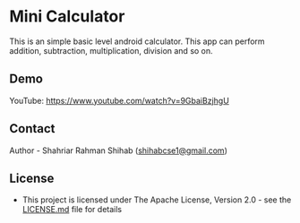 # Mini Calculator
This is an simple basic level android calculator. This app can perform addition, subtraction, multiplication, division and so on.


## Demo

YouTube: https://www.youtube.com/watch?v=9GbaiBzjhgU


## Contact

Author - Shahriar Rahman Shihab ([shihabcse1@gmail.com](mailto:shihabcse1@gmail.com))


## License

* This project is licensed under The Apache License, Version 2.0 - see the [LICENSE.md](/LICENSE) file for details
